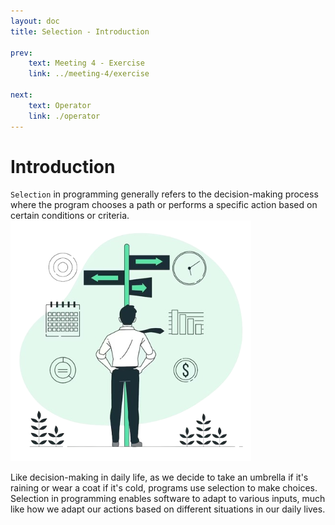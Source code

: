 ```yaml
---
layout: doc
title: Selection - Introduction

prev:
    text: Meeting 4 - Exercise
    link: ../meeting-4/exercise

next:
    text: Operator
    link: ./operator
---
```

# Introduction
`Selection` in programming generally refers to the decision-making process where the program chooses a path or performs a specific action based on certain conditions or criteria.  
![meeting-5 introduction](../../assets/meeting-5-introduction.png)
  
Like decision-making in daily life, as we decide to take an umbrella if it's raining or wear a coat if it's cold, programs use selection to make choices. Selection in programming enables software to adapt to various inputs, much like how we adapt our actions based on different situations in our daily lives.
